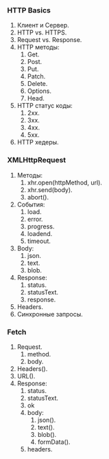### HTTP Basics

1. Клиент и Сервер.
2. HTTP vs. HTTPS.
3. Request vs. Response.
4. HTTP методы:
	1. Get.
	2. Post.
	3. Put.
	4. Patch.
	5. Delete.
	6. Options.
	7. Head.
5. HTTP статус коды:
	1. 2xx.
	2. 3xx.
	3. 4xx.
	5. 5xx.
6. HTTP хедеры.

### XMLHttpRequest

1. Методы:
	 1. xhr.open(httpMethod, url).
	 2. xhr.send(body).
	 3. abort().
2. События:
	1. load.
	2. error.
	3. progress.
	4. loadend.
	5. timeout.
3. Body:
	1. json.
	2. text.
	3. blob.
4. Response:
	1. status.
	2. statusText.
	3. response.
5. Headers.
6. Синхронные запросы.

### Fetch

1. Request.
	1. method.
	2. body.
2. Headers().
3. URL().
2. Response:
	1. status.
	2. statusText.
	3. ok
	4. body:
		1. json().
		2. text().
		3. blob().
		4. formData().
	5. headers.
